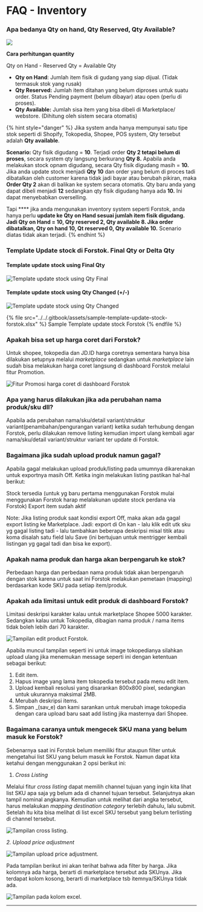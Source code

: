 # FAQ - Inventory

### Apa bedanya Qty on hand, Qty Reserved, Qty Available?

![](../../.gitbook/assets/qty-type-in-forstok.png)

**Cara perhitungan quantity** &#x20;

Qty on Hand - Reserved Qty = Available Qty

* **Qty on Hand**: Jumlah item fisik di gudang yang siap dijual. (Tidak termasuk stok yang rusak)
* **Qty Reserved:** Jumlah item ditahan yang belum diproses untuk suatu order. Status Pending payment (belum dibayar) atau open (perlu di proses).
* **Qty Available:** Jumlah sisa item yang bisa dibeli di Marketplace/ webstore. (Dihitung oleh sistem secara otomatis)&#x20;

{% hint style="danger" %}
Jika system anda hanya mempunyai satu tipe stok seperti di Shopify, Tokopedia, Shopee, POS system, Qty tersebut adalah **Qty available**.&#x20;

**Scenario:** Qty fisik digudang = **10**. Terjadi order **Qty 2 tetapi belum di proses**, secara system qty langsung berkurang **Qty 8.** Apabila anda melakukan stock opnam digudang, secara Qty fisik digudang masih = **10.** Jika anda update stock menjadi  **Qty** **10** dan order yang belum di proces tadi dibatalkan oleh customer karena tidak jadi bayar atau berubah pikiran, maka **Order Qty 2** akan di balikan ke system secara otomatis. Qty baru anda yang dapat dibeli menjadi **12** sedangkan qty fisik digudang hanya ada **10.** Ini dapat menyebabkan overselling.&#x20;

Tapi **** jika anda mengunakan inventory system seperti Forstok, anda hanya perlu **update ke Qty on Hand sesuai jumlah item fisik digudang. Jadi Qty on Hand = 10, Qty reserved 2, Qty available 8. Jika order dibatalkan, Qty on hand 10, Qt reserved 0, Qty available 10.** Scenario diatas tidak akan terjadi.&#x20;
{% endhint %}

### Template Update stock di Forstok. Final Qty or Delta Qty

#### Template update stock using Final Qty

![Template update stock using Qty Final](<../../.gitbook/assets/qty-update-final (1).png>)

#### Template update stock using Qty Changed (+/-)

![Template update stock using Qty Changed](../../.gitbook/assets/qty-update-delta.png)

{% file src="../../.gitbook/assets/sample-template-update-stock-forstok.xlsx" %}
Sample Template update stock Forstok
{% endfile %}

### **Apakah bisa set up harga coret dari Forstok?**

Untuk shopee, tokopedia dan JD.ID harga coretnya sementara hanya bisa dilakukan setupnya melalui _marketplace_ sedangkan untuk _marketplace_ lain sudah bisa melakukan harga coret langsung di dashboard Forstok melalui fitur Promotion.

![Fitur Promosi harga coret di dashboard Forstok](<../../.gitbook/assets/WhatsApp Image 2022-03-15 at 11.47.57.jpeg>)

### Apa yang harus dilakukan jika ada perubahan nama produk/sku dll?

Apabila ada perubahan nama/sku/detail variant/struktur variant(penambahan/pengurangan variant) ketika sudah terhubung dengan Forstok, perlu dilakukan remove listing kemudian import ulang kembali agar nama/sku/detail variant/struktur variant ter update di Forstok.

### **Bagaimana jika sudah upload produk namun gagal?**

Apabila gagal melakukan upload produk/listing pada umumnya dikarenakan untuk exportnya masih Off. Ketika ingin melakukan listing pastikan hal-hal berikut:

Stock tersedia (untuk yg baru pertama menggunakan Forstok mulai menggunakan Forstok harap melalakunan update stock perdana via Forstok) Export item sudah aktif

Note: Jika listing produk saat kondisi export Off, maka akan ada gagal export listing ke Marketplace. Jadi: export di On kan - lalu klik edit utk sku yg gagal listing tadi - lalu tambahkan beberapa deskripsi misal titik atau koma disalah satu field lalu Save (ini bertujuan untuk mentrigger kembali listingan yg gagal tadi dan bisa ke export).

### Apakah nama produk dan harga akan berpengaruh ke stok?

Perbedaan harga dan perbedaan nama produk tidak akan berpengaruh dengan stok karena untuk saat ini Forstok melakukan pemetaan (mapping) berdasarkan kode SKU pada setiap item/produk.

### **Apakah ada limitasi untuk edit produk di dashboard Forstok?**

Limitasi deskripsi karakter kalau untuk marketplace Shopee  5000 karakter. Sedangkan kalau untuk Tokopedia, dibagian nama produk / nama items tidak boleh lebih dari 70 karakter.

![Tampilan edit product Forstok.](<../../.gitbook/assets/tampilan edit item.png>)

Apabila muncul tampilan seperti ini untuk image tokopedianya silahkan upload ulang jika menemukan message seperti ini dengan ketentuan sebagai berikut:

1. Edit item.
2. Hapus image yang lama item tokopedia tersebut pada menu edit item.
3. Upload kembali resolusi yang disarankan 800x800 pixel, sedangkan untuk ukurannya maksimal 2MB.
4. Merubah deskripsi items.
5. Simpan _(sav_e) dan kami sarankan untuk merubah image tokopedia dengan cara upload baru saat add listing jika masternya dari Shopee.

### **Bagaimana caranya untuk mengecek SKU mana yang belum masuk ke Forstok?**

Sebenarnya saat ini Forstok belum memiliki fitur ataupun filter untuk mengetahui list SKU yang belum masuk ke Forstok. Namun dapat kita ketahui dengan menggunakan 2 opsi berikut ini:

1. _Cross Listing_

Melalui fitur _cross listing_ dapat memilih channel tujuan yang ingin kita lihat list SKU apa saja yg belum ada di channel tujuan tersebut. Selanjutnya akan tampil nominal angkanya. Kemudian untuk melihat dari angka tersebut, harus melakukan _mapping destination_ _category_ terlebih dahulu, lalu submit. Setelah itu kita bisa melihat di list excel SKU tersebut yang belum terlisting di channel tersebut.

![Tampilan cross listing.](<../../.gitbook/assets/cross listing.png>)

_2. Upload price adjustment_

![Tampilan upload price adjustment.](<../../.gitbook/assets/upload price adjustment.png>)

Pada tampilan berikut ini akan terihat bahwa ada filter by harga. Jika kolomnya ada harga, berarti di marketplace tersebut ada SKUnya. Jika terdapat kolom kosong, berarti di marketplace tsb itemnya/SKUnya tidak ada.

![Tampilan pada kolom excel.](../../.gitbook/assets/excel.png)

****
